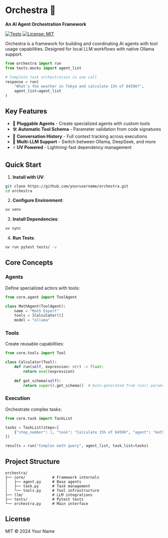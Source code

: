 # Orchestra 🎻

**An AI Agent Orchestration Framework**

[![Tests](https://github.com/yourusername/orchestra/actions/workflows/tests.yml/badge.svg)](https://github.com/yourusername/orchestra/actions)
[![License: MIT](https://img.shields.io/badge/License-MIT-blue.svg)](https://opensource.org/licenses/MIT)

Orchestra is a framework for building and coordinating AI agents with tool usage capabilities. Designed for local LLM workflows with native Ollama support.

```python
from orchestra import run
from tests.mocks import agent_list

# Complete task orchestration in one call
response = run(
    "What's the weather in Tokyo and calculate 15% of 84590?",
    agent_list=agent_list
)
```

## Key Features

- 🧩 **Pluggable Agents** - Create specialized agents with custom tools
- 🛠️ **Automatic Tool Schema** - Parameter validation from code signatures
- 🔄 **Conversation History** - Full context tracking across executions
- 🤖 **Multi-LLM Support** - Switch between Ollama, DeepSeek, and more
- ⚡ **UV Powered** - Lightning-fast dependency management

## Quick Start

1. **Install with UV**:

```bash
git clone https://github.com/yourusername/orchestra.git
cd orchestra
```

2. **Configure Environment**:

```bash
uv venv
```

3. **Install Dependencies**:

```bash
uv sync
```

4. **Run Tests**:

```bash
uv run pytest tests/ -v
```

## Core Concepts

### Agents

Define specialized actors with tools:

```python
from core.agent import ToolAgent

class MathAgent(ToolAgent):
    name = "Math Expert"
    tools = [Calculator()]
    model = "ollama"
```

### Tools

Create reusable capabilities:

```python
from core.tools import Tool

class Calculator(Tool):
    def run(self, expression: str) -> float:
        return eval(expression)
    
    def get_schema(self):
        return super().get_schema()  # Auto-generated from run() params
```

### Execution

Orchestrate complex tasks:

```python
from core.task import TaskList

tasks = TaskList(steps=[
    {"step_number": 1, "task": "Calculate 15% of 84590", "agent": "math_agent"}
])

results = run("Complex math query", agent_list, task_list=tasks)
```

## Project Structure

```
orchestra/
├── core/            # Framework internals
│   ├── agent.py     # Base agents
│   ├── task.py      # Task management
│   └── tools.py     # Tool infrastructure
├── llm/             # LLM integrations
├── tests/           # Pytest tests
└── orchestra.py     # Main interface
```

## License

MIT © 2024 Your Name
